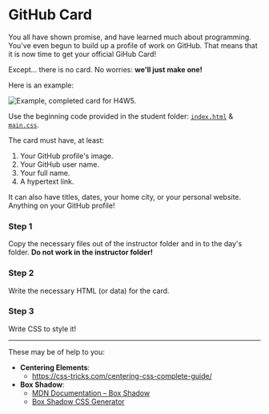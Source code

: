 # GitHub Card

You all have shown promise, and have learned much about programming. You've
even begun to build up a profile of work on GitHub. That means that it is now
time to get your official GiHub Card!

Except... there is no card. No worries: **we'll just make one!**

Here is an example:

![Example, completed card for H4W5.](https://i.imgur.com/bEgDIPg.png)

Use the beginning code provided in the student folder:
[`index.html`](index.html) & [`main.css`](css/main.css).

The card must have, at least:

1. Your GitHub profile's image.
2. Your GitHub user name.
3. Your full name.
4. A hypertext link.

It can also have titles, dates, your home city, or your personal website.
Anything on your GitHub profile!

### Step 1

Copy the necessary files out of the instructor folder and in to the day's
folder. **Do not work in the instructor folder!**

### Step 2

Write the necessary HTML (or data) for the card.

### Step 3

Write CSS to style it!

---

These may be of help to you:

- **Centering Elements**:
  - https://css-tricks.com/centering-css-complete-guide/
- **Box Shadow**:
  - [MDN Documentation – Box Shadow](https://developer.mozilla.org/en-US/docs/Web/CSS/box-shadow)
  - [Box Shadow CSS Generator](http://www.cssmatic.com/box-shadow)
